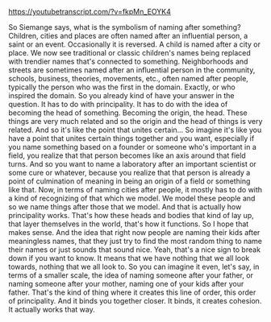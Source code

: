 https://youtubetranscript.com/?v=fkpMn_EOYK4

 So Siemange says, what is the symbolism of naming after something? Children, cities and places are often named after an influential person, a saint or an event. Occasionally it is reversed. A child is named after a city or place. We now see traditional or classic children's names being replaced with trendier names that's connected to something. Neighborhoods and streets are sometimes named after an influential person in the community, schools, business, theories, movements, etc., often named after people, typically the person who was the first in the domain. Exactly, or who inspired the domain. So you already kind of have your answer in the question. It has to do with principality. It has to do with the idea of becoming the head of something. Becoming the origin, the head. These things are very much related and so the origin and the head of things is very related. And so it's like the point that unites certain... So imagine it's like you have a point that unites certain things together and you want, especially if you name something based on a founder or someone who's important in a field, you realize that that person becomes like an axis around that field turns. And so you want to name a laboratory after an important scientist or some cure or whatever, because you realize that that person is already a point of culmination of meaning in being an origin of a field or something like that. Now, in terms of naming cities after people, it mostly has to do with a kind of recognizing of that which we model. We model these people and so we name things after those that we model. And that is actually how principality works. That's how these heads and bodies that kind of lay up, that layer themselves in the world, that's how it functions. So I hope that makes sense. And the idea that right now people are naming their kids after meaningless names, that they just try to find the most random thing to name their names or just sounds that sound nice. Yeah, that's a nice sign to break down if you want to know. It means that we have nothing that we all look towards, nothing that we all look to. So you can imagine it even, let's say, in terms of a smaller scale, the idea of naming someone after your father, or naming someone after your mother, naming one of your kids after your father. That's the kind of thing where it creates this line of order, this order of principality. And it binds you together closer. It binds, it creates cohesion. It actually works that way.
